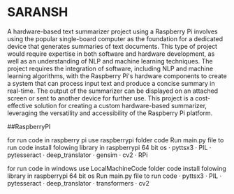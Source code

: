 # SARANSH

A hardware-based text summarizer project using a Raspberry Pi involves using the popular single-board computer as the foundation for a dedicated device that generates summaries of text documents. This type of project would require expertise in both software and hardware development, as well as an understanding of NLP and machine learning techniques. The project requires the integration of software, including NLP and machine learning algorithms, with the Raspberry Pi's hardware components to create a system that can process input text and produce a concise summary in real-time. The output of the summarizer can be displayed on an attached screen or sent to another device for further use. This project is a cost-effective solution for creating a custom hardware-based summarizer, leveraging the versatility and accessibility of the Raspberry Pi platform.

##RaspberryPI

for run code in raspberry pi use raspberrypi folder code
Run main.py file to run code 
install folowing library in raspberrypi 64 bit os
· pyttsx3
· PIL
· pytesseract
· deep_translator
· gensim
· cv2
· RPi

for run code in windows use LocalMachineCode folder code
install folowing library in raspberrypi 64 bit os
Run main.py file to run code
· pyttsx3
· PIL
· pytesseract
· deep_translator
· transformers
· cv2
